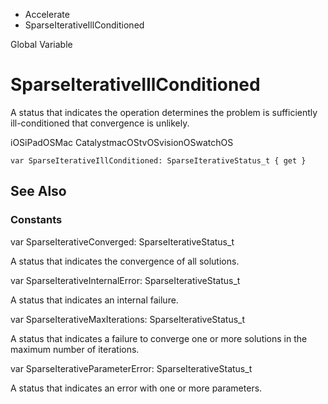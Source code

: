 

- Accelerate
-  SparseIterativeIllConditioned 

Global Variable

# SparseIterativeIllConditioned

A status that indicates the operation determines the problem is sufficiently ill-conditioned that convergence is unlikely.

iOSiPadOSMac CatalystmacOStvOSvisionOSwatchOS

``` source
var SparseIterativeIllConditioned: SparseIterativeStatus_t { get }
```

## See Also

### Constants

var SparseIterativeConverged: SparseIterativeStatus_t

A status that indicates the convergence of all solutions.

var SparseIterativeInternalError: SparseIterativeStatus_t

A status that indicates an internal failure.

var SparseIterativeMaxIterations: SparseIterativeStatus_t

A status that indicates a failure to converge one or more solutions in the maximum number of iterations.

var SparseIterativeParameterError: SparseIterativeStatus_t

A status that indicates an error with one or more parameters.

